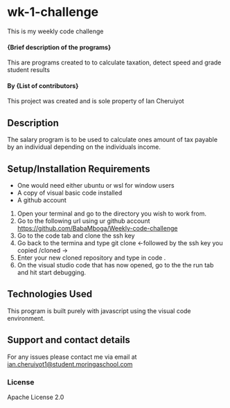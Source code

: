 # wk-1-challenge
This is my weekly code challenge
#### {Brief description of the programs}
This are programs created to to calculate taxation, detect speed and grade student results 
#### By **{List of contributors}**
This project was created and is sole property of Ian Cheruiyot
## Description
The salary program is to be used to calculate ones amount of tax payable by an individual depending on the individuals income.
## Setup/Installation Requirements
* One would need either ubuntu or wsl for window users
* A copy of visual basic code installed
* A github account

1. Open your terminal and go to the directory you wish to work from.
2. Go to the following url using ur github account https://github.com/BabaMboga/Weekly-code-challenge
3. Go to the code tab and clone the ssh key
4. Go back to the termina and type git clone <-followed by the ssh key you copied /cloned ->
5. Enter your new cloned repository and type in code .
6. On the visual studio code that has now opened, go to the the run tab and hit start debugging.
## Technologies Used
This program is built purely with javascript using the visual code environment.
## Support and contact details
For any issues please contact me via email at ian.cheruiyot1@student.moringaschool.com
### License
Apache License 2.0